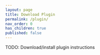 ```yaml
---
layout: page
title: Download Plugin
permalink: /plugin/
nav_order: 0
has_children: true
published: false
---
```


TODO: Download/install plugin instructions
